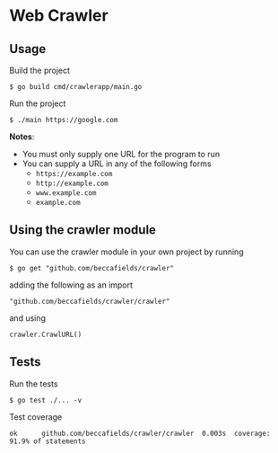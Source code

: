 
# Web Crawler

## Usage

Build the project
```
$ go build cmd/crawlerapp/main.go
```

Run the project
```
$ ./main https://google.com
```

**Notes**: 
- You must only supply one URL for the program to run
- You can supply a URL in any of the following forms
    - `https://example.com`
    - `http://example.com`
    - `www.example.com`
    - `example.com`

## Using the crawler module

You can use the crawler module in your own project by running
```
$ go get "github.com/beccafields/crawler"
```
adding the following as an import
```
"github.com/beccafields/crawler/crawler"
```
and using 
```
crawler.CrawlURL()
```

## Tests

Run the tests
```
$ go test ./... -v
```

Test coverage
```
ok  	github.com/beccafields/crawler/crawler	0.003s	coverage: 91.9% of statements
```
